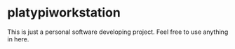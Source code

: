 # platypiworkstation

This is just a personal software developing project. Feel free to use anything in here.
